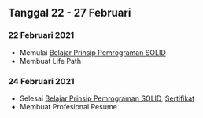 ## Tanggal 22 - 27 Februari

### 22 Februari 2021
- Memulai [Belajar Prinsip Pemrograman SOLID](https://www.dicoding.com/academies/169)
- Membuat Life Path

### 24 Februari 2021
- Selesai [Belajar Prinsip Pemrograman SOLID](https://www.dicoding.com/academies/169), [Sertifikat](https://www.dicoding.com/certificates/JMZVM4WLQZN9)
- Membuat Profesional Resume
